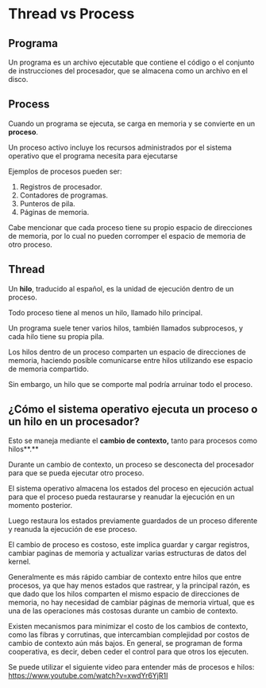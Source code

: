 # Thread vs Process

## Programa

Un programa es un archivo ejecutable que contiene el código o el conjunto de instrucciones del procesador, que se almacena como un archivo en el disco.

## Process

Cuando un programa se ejecuta, se carga en memoria y se convierte en un **proceso**.

Un proceso activo incluye los recursos administrados por el sistema operativo que el programa necesita para ejecutarse

Ejemplos de procesos pueden ser:

1. Registros de procesador.
2. Contadores de programas.
3. Punteros de pila.
4. Páginas de memoria.

Cabe mencionar que cada proceso tiene su propio espacio de direcciones de memoria, por lo cual no pueden corromper el espacio de memoria de otro proceso.

## Thread

Un **hilo**, traducido al español, es la unidad de ejecución dentro de un proceso.

Todo proceso tiene al menos un hilo, llamado hilo principal.

Un programa suele tener varios hilos, también llamados subprocesos, y cada hilo tiene su propia pila.

Los hilos dentro de un proceso comparten un espacio de direcciones de memoria, haciendo posible comunicarse entre hilos utilizando ese espacio de memoria compartido.

Sin embargo, un hilo que se comporte mal podría arruinar todo el proceso.

## ¿Cómo el sistema operativo ejecuta un proceso o un hilo en un procesador?

Esto se maneja mediante el **cambio de contexto,** tanto para procesos como hilos**.**

Durante un cambio de contexto, un proceso se desconecta del procesador para que se pueda ejecutar otro proceso.

El sistema operativo almacena los estados del proceso en ejecución actual para que el proceso pueda restaurarse y reanudar la ejecución en un momento posterior.

Luego restaura los estados previamente guardados de un proceso diferente y reanuda la ejecución de ese proceso.

El cambio de proceso es costoso, este implica guardar y cargar registros, cambiar paginas de memoria y actualizar varias estructuras de datos del kernel.

Generalmente es más rápido cambiar de contexto entre hilos que entre procesos, ya que hay menos estados que rastrear, y la principal razón, es que dado que los hilos comparten el mismo espacio de direcciones de memoria, no hay necesidad de cambiar páginas de memoria virtual, que es una de las operaciones más costosas durante un cambio de contexto.

Existen mecanismos para minimizar el costo de los cambios de contexto, como las fibras y corrutinas, que intercambian complejidad por costos de cambio de contexto aún más bajos. En general, se programan de forma cooperativa, es decir, deben ceder el control para que otros los ejecuten.

Se puede utilizar el siguiente video para entender más de procesos e hilos: https://www.youtube.com/watch?v=xwdYr6YjR1I
